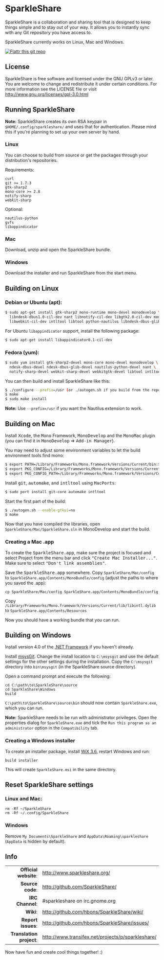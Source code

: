 # SparkleShare

SparkleShare is a collaboration and sharing tool that is designed to keep
things simple and to stay out of your way. It allows you to instantly sync
with any Git repository you have access to.

SparkleShare currently works on Linux, Mac and Windows.

[![Flattr this git repo](http://api.flattr.com/button/flattr-badge-large.png)](https://flattr.com/thing/21770/SparkleShare-Sharing-work-made-easy)


## License

SparkleShare is free software and licensed under the GNU GPLv3 or later. You
are welcome to change and redistribute it under certain conditions. For more
information see the LICENSE file or visit http://www.gnu.org/licenses/gpl-3.0.html


## Running SparkleShare

**Note:** SparkleShare creates its own RSA keypair in `$HOME/.config/sparkleshare/` and uses 
that for authentication. Please mind this if you're planning to set up your 
own server by hand.

### Linux

You can choose to build from source or get the packages through your distribution's repositories.

Requirements:

```
curl
git >= 1.7.3
gtk-sharp2
mono-core >= 2.8
notify-sharp
webkit-sharp
```

Optional:

```
nautilus-python
gvfs
libappindicator
```


### Mac

Download, unzip and open the SparkleShare bundle.


### Windows

Download the installer and run SparkleShare from the start menu.


## Building on Linux

### Debian or Ubuntu (apt):

```bash
$ sudo apt-get install gtk-sharp2 mono-runtime mono-devel monodevelop \
  libndesk-dbus1.0-cil-dev nant libnotify-cil-dev libgtk2.0-cil-dev mono-mcs mono-gmcs \
  libwebkit-cil-dev intltool libtool python-nautilus libndesk-dbus-glib1.0-cil-dev
```

For Ubuntu `libappindicator` support, install the following package:

```bash
$ sudo apt-get install libappindicator0.1-cil-dev
```

### Fedora (yum):

```bash
$ sudo yum install gtk-sharp2-devel mono-core mono-devel monodevelop \
  ndesk-dbus-devel ndesk-dbus-glib-devel nautilus-python-devel nant \
  notify-sharp-devel webkit-sharp-devel webkitgtk-devel libtool intltool
```


You can then build and install SparkleShare like this:

```bash
$ ./configure --prefix=/usr (or ./autogen.sh if you build from the repository)
$ make
$ sudo make install
```

**Note:**  Use `--prefix=/usr` if you want the Nautilus extension to work.


## Building on Mac

Install <tt>Xcode</tt>, the <tt>Mono</tt> Framework, <tt>MonoDevelop</tt> and the <tt>MonoMac</tt> plugin
(you can find it in <tt>MonoDevelop</tt> => <tt>Add-in Manager</tt>).

You may need to adjust some environment variables to let the build environment tools find mono:
   
```bash
$ export PATH=/Library/Frameworks/Mono.framework/Versions/Current/bin:$PATH
$ export PKG_CONFIG=/Library/Frameworks/Mono.framework/Versions/Current/bin/pkg-config
$ export PKG_CONFIG_PATH=/Library/Frameworks/Mono.framework/Versions/Current/lib/pkgconfig
```

Install <tt>git</tt>, <tt>automake</tt>, and <tt>intltool</tt> using <tt>MacPorts</tt>:

```bash
$ sudo port install git-core automake intltool
```
   
Start the first part of the build:

```bash
$ ./autogen.sh --enable-gtkui=no
$ make
```

Now that you have compiled the libraries, open `SparkleShare/Mac/SparkleShare.sln` in
MonoDevelop and start the build.


### Creating a Mac .app

To create the <tt>SparkleShare.app</tt>, make sure the project is focused and select Project from the menu bar 
and click <tt>"Create Mac Installer..."</tt>. Make sure to select <tt>"Don't link assemblies"</tt>. 

Save the <tt>SparkleShare.app</tt> somewhere. Copy `SparkleShare/Mac/config` to
 `SparkleShare.app/Contents/MonoBundle/config` (adjust the paths to where you saved the .app):

```
cp SparkleShare/Mac/config SparkleShare.app/Contents/MonoBundle/config
```

Copy `/Library/Frameworks/Mono.framework/Versions/Current/lib/libintl.dylib` to `SparkleShare.app/Contents/Resources`

Now you should have a working bundle that you can run.


## Building on Windows

Install version 4.0 of the [.NET Framework](http://www.microsoft.com/download/en/details.aspx?id=17851) if you haven't already.

Install [msysGit](http://code.google.com/p/msysgit/downloads/detail?name=Git-1.7.8-preview20111206.exe). Change the install location to `C:\msysgit` and use the default settings for the other settings during the installation. Copy the `C:\msysgit` directory into `bin\msysgit` (in the SparkleShare source directory).

Open a command prompt and execute the following:

```
cd C:\path\to\SparkleShare\source
cd SparkleShare\Windows
build
```

`C:\path\to\SparkleShare\source\bin` should now contain `SparkleShare.exe`, which you can run.

**Note:** SparkleShare needs to be run with administrator privileges.
Open the properties dialog for `SparkleShare.exe` and tick
the `Run this program as an administrator` option in the 
`Compatibility` tab.


### Creating a Windows installer

To create an installer package, install [WiX 3.6](http://wix.sourceforge.net/), restart Windows and run:

```
build installer
```

This will create `SparkleShare.msi` in the same directory.


## Reset SparkleShare settings

### Linux and Mac:

```
rm -Rf ~/SparkleShare
rm -Rf ~/.config/SparkleShare
```

### Windows

Remove `My Documents\SparkleShare` and `AppData\Roaming\sparkleshare` (`AppData` is hidden by default).


## Info

|||
|-----------------------------------:|:--------------------------|
|     **Official website**: | http://www.sparkleshare.org/ |
|          **Source code**: | http://github.com/SparkleShare/ |
|          **IRC Channel**: | #sparkleshare on irc.gnome.org |
|                 **Wiki**: | http://github.com/hbons/SparkleShare/wiki/ |
|        **Report issues**: | http://github.com/hbons/SparkleShare/issues/ |
|  **Translation project**: | http://www.transifex.net/projects/p/sparkleshare/ |


Now have fun and create cool things together! :)
